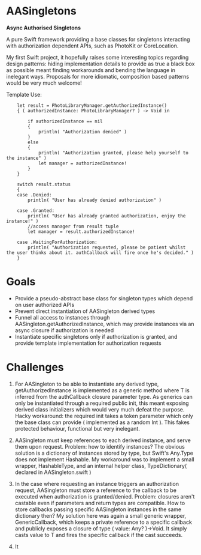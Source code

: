# AASingletons
**Async Authorised Singletons**

A pure Swift framework providing a base classes for singletons interacting with authorization dependent APIs, such as PhotoKit or CoreLocation.

My first Swift project, it hopefully raises some interesting topics regarding design patterns: hiding implementation details to provide as true a black box as possible meant finding workarounds and bending the language in inelegant ways. Proposals for more idiomatic, composition based patterns would be very much welcome!

Template Use:

        let result = PhotoLibraryManager.getAuthorizedInstance()
        { ( authorizedInstance: PhotoLibraryManager? ) -> Void in
            
            if authorizedInstance == nil
            {
                println( "Authorization denied" )
            }
            else
            {
                println( "Authorization granted, please help yourself to the instance" )
                let manager = authorizedInstance!
            }
        }
        
        switch result.status
        {
        case .Denied:
            println( "User has already denied authorization" )
            
        case .Granted:
            println( "User has already granted authorization, enjoy the instance!" )
            //access manager from result tuple
            let manager = result.authorizedInstance!
            
        case .WaitingForAuthorization:
            println( "Authorization requested, please be patient whilst the user thinks about it. authCallback will fire once he's decided." )
        }

# Goals

* Provide a pseudo-abstract base class for singleton types which depend on user authorized APIs
* Prevent direct instantiation of AASingleton derived types
* Funnel all access to instances through AASingleton.getAuthorizedInstance, which may provide instances via an async closure if authorization is needed
* Instantiate specific singletons only if authorization is granted, and provide template implementation for authorization requests

# Challenges

1. For AASingleton to be able to instantiate any derived type, getAuthorizedInstance is implemented as a generic method where T is inferred from the authCallback closure parameter type. As generics can only be instantiated through a required public init, this meant exposing derived class initializers which would very much defeat the purpose. Hacky workaround: the required init takes a token parameter which only the base class can provide ( implemented as a random Int ). This fakes protected behaviour, functional but very inelegant.

2. AASingleton must keep references to each derived instance, and serve them upon request. Problem: how to identify instances? The obvious solution is a dictionary of instances stored by type, but Swift's Any.Type does not implement Hashable. My workaround was to implement a small wrapper, HashableType, and an internal helper class, TypeDictionary( declared in AASingleton.swift )

3. In the case where requesting an instance triggers an authorization request, AASingleton must store a reference to the callback to be executed when authorization is granted/denied. Problem: closures aren't castable even if parameters and return types are compatible. How to store callbacks passing specific AASingleton instances in the same dictionary then? My solution here was again a small generic wrapper, GenericCallback, which keeps a private reference to a specific callback and publicly exposes a closure of type ( value: Any? )->Void. It simply casts value to T and fires the specific callback if the cast succeeds.

4. It
